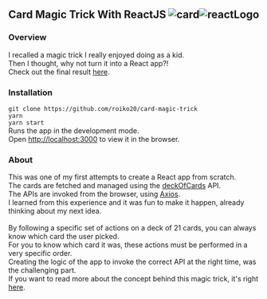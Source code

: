 ## Card Magic Trick With ReactJS <img alt="card" src="https://img.icons8.com/dusk/30/000000/cards.png"/><img alt="reactLogo" src="https://img.icons8.com/color/30/000000/react-native.png"/>

### Overview
I recalled a magic trick I really enjoyed doing as a kid.
<br/>
Then I thought, why not turn it into a React app?!
<br/>
Check out the final result [here](https://roiko20.github.io/card-magic-trick/).

### Installation
`git clone https://github.com/roiko20/card-magic-trick`
<br/>
`yarn`
<br/>
`yarn start`
<br/>
Runs the app in the development mode.
<br/>
Open [http://localhost:3000](http://localhost:3000) to view it in the browser.

### About
This was one of my first attempts to create a React app from scratch.
<br/>
The cards are fetched and managed using the [deckOfCards](https://deckofcardsapi.com/) API.
<br/>
The APIs are invoked from the browser, using [Axios](https://github.com/axios/axios).
<br/>
I learned from this experience and it was fun to make it happen, already thinking about my next idea.
<br/><br/>
By following a specific set of actions on a deck of 21 cards, you can always know which card the user picked.
<br/>
For you to know which card it was, these actions must be performed in a very specific order.
<br/>
Creating the logic of the app to invoke the correct API at the right time, was the challenging part.
<br/>
If you want to read more about the concept behind this magic trick, it's right [here](https://en.wikipedia.org/wiki/Twenty-One_Card_Trick).

